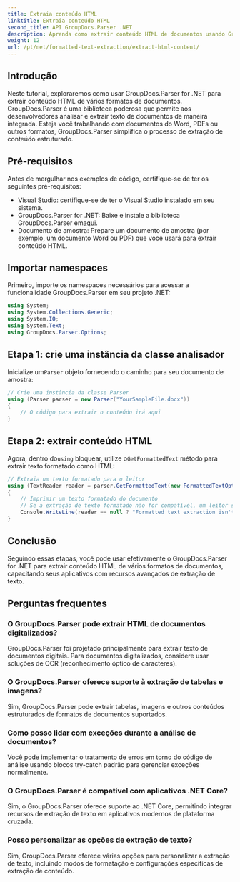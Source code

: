 ```yaml
---
title: Extraia conteúdo HTML
linktitle: Extraia conteúdo HTML
second_title: API GroupDocs.Parser .NET
description: Aprenda como extrair conteúdo HTML de documentos usando GroupDocs.Parser for .NET. Tutorial fácil de seguir com exemplos de código e orientação passo a passo.
weight: 12
url: /pt/net/formatted-text-extraction/extract-html-content/
---
```

## Introdução
Neste tutorial, exploraremos como usar GroupDocs.Parser for .NET para extrair conteúdo HTML de vários formatos de documentos. GroupDocs.Parser é uma biblioteca poderosa que permite aos desenvolvedores analisar e extrair texto de documentos de maneira integrada. Esteja você trabalhando com documentos do Word, PDFs ou outros formatos, GroupDocs.Parser simplifica o processo de extração de conteúdo estruturado.
## Pré-requisitos
Antes de mergulhar nos exemplos de código, certifique-se de ter os seguintes pré-requisitos:
- Visual Studio: certifique-se de ter o Visual Studio instalado em seu sistema.
-  GroupDocs.Parser for .NET: Baixe e instale a biblioteca GroupDocs.Parser em[aqui](https://releases.groupdocs.com/parser/net/).
- Documento de amostra: Prepare um documento de amostra (por exemplo, um documento Word ou PDF) que você usará para extrair conteúdo HTML.

## Importar namespaces
Primeiro, importe os namespaces necessários para acessar a funcionalidade GroupDocs.Parser em seu projeto .NET:
```csharp
using System;
using System.Collections.Generic;
using System.IO;
using System.Text;
using GroupDocs.Parser.Options;
```
## Etapa 1: crie uma instância da classe analisador
 Inicialize um`Parser` objeto fornecendo o caminho para seu documento de amostra:
```csharp
// Crie uma instância da classe Parser
using (Parser parser = new Parser("YourSampleFile.docx"))
{
    // O código para extrair o conteúdo irá aqui
}
```
## Etapa 2: extrair conteúdo HTML
 Agora, dentro do`using` bloquear, utilize o`GetFormattedText` método para extrair texto formatado como HTML:
```csharp
// Extraia um texto formatado para o leitor
using (TextReader reader = parser.GetFormattedText(new FormattedTextOptions(FormattedTextMode.Html)))
{
    // Imprimir um texto formatado do documento
    // Se a extração de texto formatado não for compatível, um leitor será nulo
    Console.WriteLine(reader == null ? "Formatted text extraction isn't supported" : reader.ReadToEnd());
}
```

## Conclusão
Seguindo essas etapas, você pode usar efetivamente o GroupDocs.Parser for .NET para extrair conteúdo HTML de vários formatos de documentos, capacitando seus aplicativos com recursos avançados de extração de texto.

## Perguntas frequentes
### O GroupDocs.Parser pode extrair HTML de documentos digitalizados?
GroupDocs.Parser foi projetado principalmente para extrair texto de documentos digitais. Para documentos digitalizados, considere usar soluções de OCR (reconhecimento óptico de caracteres).
### O GroupDocs.Parser oferece suporte à extração de tabelas e imagens?
Sim, GroupDocs.Parser pode extrair tabelas, imagens e outros conteúdos estruturados de formatos de documentos suportados.
### Como posso lidar com exceções durante a análise de documentos?
Você pode implementar o tratamento de erros em torno do código de análise usando blocos try-catch padrão para gerenciar exceções normalmente.
### O GroupDocs.Parser é compatível com aplicativos .NET Core?
Sim, o GroupDocs.Parser oferece suporte ao .NET Core, permitindo integrar recursos de extração de texto em aplicativos modernos de plataforma cruzada.
### Posso personalizar as opções de extração de texto?
Sim, GroupDocs.Parser oferece várias opções para personalizar a extração de texto, incluindo modos de formatação e configurações específicas de extração de conteúdo.